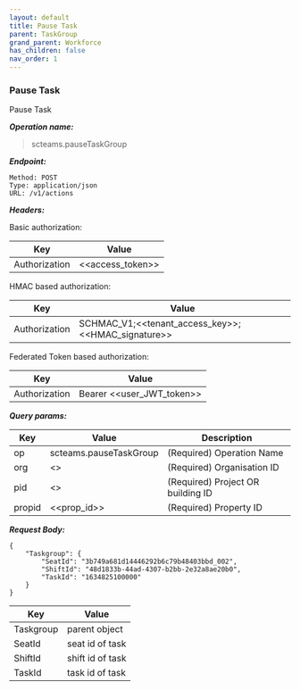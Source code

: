 ```yaml
---
layout: default
title: Pause Task
parent: TaskGroup
grand_parent: Workforce
has_children: false
nav_order: 1
---
```



### Pause Task

Pause Task

***Operation name:***

> scteams.pauseTaskGroup

***Endpoint:***

```
Method: POST
Type: application/json
URL: /v1/actions
```

***Headers:***

Basic authorization:

|Key|Value|
|---|---|
|Authorization|<<access_token>>|


HMAC based authorization:

|Key|Value|
|---|---|
|Authorization|SCHMAC_V1;<<tenant_access_key>>;<<HMAC_signature>>|

Federated Token based authorization:

|Key|Value|
|---|---|
|Authorization|Bearer <<user_JWT_token>>|

***Query params:***

| Key | Value | Description |
| --- | ------|-------------|
| op | scteams.pauseTaskGroup | (Required) Operation Name |
| org | <<org>> | (Required) Organisation ID |
| pid | <<pid>> | (Required) Project OR building ID |
| propid | <<prop_id>> | (Required) Property ID |


***Request Body:***


```
{
    "Taskgroup": {
        "SeatId": "3b749a681d14446292b6c79b48403bbd_002",
        "ShiftId": "48d1833b-44ad-4307-b2bb-2e32a8ae20b0",
        "TaskId": "1634825100000"
    }
}
```

|Key|Value|
|---|---|
|Taskgroup|parent object|
|SeatId|seat id of task|
|ShiftId| shift id of task|
|TaskId| task id of task|